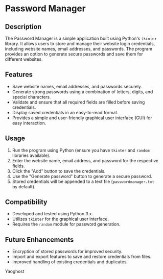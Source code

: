 # Password Manager

## Description
The Password Manager is a simple application built using Python's `tkinter` library. It allows users to store and manage their website login credentials, including website names, email addresses, and passwords. The program provides an option to generate secure passwords and save them for different websites.

## Features
- Save website names, email addresses, and passwords securely.
- Generate strong passwords using a combination of letters, digits, and special characters.
- Validate and ensure that all required fields are filled before saving credentials.
- Display saved credentials in an easy-to-read format.
- Provides a simple and user-friendly graphical user interface (GUI) for easy interaction.

## Usage
1. Run the program using Python (ensure you have `tkinter` and `random` libraries available).
2. Enter the website name, email address, and password for the respective fields.
3. Click the "Add" button to save the credentials.
4. Use the "Generate password" button to generate a secure password.
5. Stored credentials will be appended to a text file (`passwordmanager.txt` by default).

## Compatibility
- Developed and tested using Python 3.x.
- Utilizes `tkinter` for the graphical user interface.
- Requires the `random` module for password generation.

## Future Enhancements
- Encryption of stored passwords for improved security.
- Import and export features to save and restore credentials from files.
- Improved handling of existing credentials and duplicates.

Yaoghost

